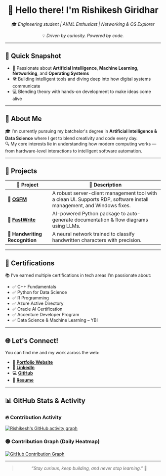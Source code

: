 <div align="center">

# 👋 Hello there! I'm **Rishikesh Giridhar**

🎓 _Engineering student | AI/ML Enthusiast | Networking & OS Explorer_

💡 _Driven by curiosity. Powered by code._

</div>

---

## 🧠 Quick Snapshot

- 🔬 Passionate about **Artificial Intelligence**, **Machine Learning**, **Networking**, and **Operating Systems**
- 🛠️ Building intelligent tools and diving deep into how digital systems communicate
- 💻 Blending theory with hands-on development to make ideas come alive

---

## 💼 About Me

🎓 I’m currently pursuing my batchelor's degree in **Artificial Intelligence & Data Science** where I get to blend creativity and code every day.  
🔍 My core interests lie in understanding how modern computing works — from hardware-level interactions to intelligent software automation.  

---

## 🚀 Projects

| 🚧 Project | 📝 Description |
|-----------|----------------|
| 🔹 [**OSFM**](https://github.com/RishiSpace/OSFM/tree/osfm-net) | A robust server-client management tool with a clean UI. Supports RDP, software install management, and Windows fixes. |
| 🔹 [**FastWrite**](https://rishisp.me/FastWrite) | AI-powered Python package to auto-generate documentation & flow diagrams using LLMs. |
| 🔹 **Handwriting Recognition** | A neural network trained to classify handwritten characters with precision. |

---

## 📜 Certifications

📚 I’ve earned multiple certifications in tech areas I’m passionate about:

- ✅ C++ Fundamentals  
- ✅ Python for Data Science  
- ✅ R Programming  
- ✅ Azure Active Directory  
- ✅ Oracle AI Certification  
- ✅ Accenture Developer Program  
- ✅ Data Science & Machine Learning – YBI

---

## 🌐 Let's Connect!

You can find me and my work across the web:

- 🔗 [**Portfolio Website**](https://rishisp.me/Landing)
- 💼 [**LinkedIn**](https://www.linkedin.com/in/rishikesh-giridhar)
- 💻 [**GitHub**](https://github.com/rishikesh-giridhar)
- 📄 [**Resume**](https://rishisp.me/Resume)

---

## 📊 GitHub Stats & Activity

### 🔥 Contribution Activity

[![Rishikesh's GitHub activity graph](https://github-readme-activity-graph.vercel.app/graph?username=R-G-KJSIT&bg_color=1f1f1f&color=ffffff&line=00c853&point=ffffff&area=true&hide_border=true)](https://github.com/R-G-KJSIT)

### 🟢 Contribution Graph (Daily Heatmap)

[![GitHub Contribution Graph](https://contribution-graph.ohi6.onrender.com/api/graph?username=R-G-KJSIT)](https://github.com/R-G-KJSIT)

---

<div align="center">

> _“Stay curious, keep building, and never stop learning.”_ 🚀

</div>
